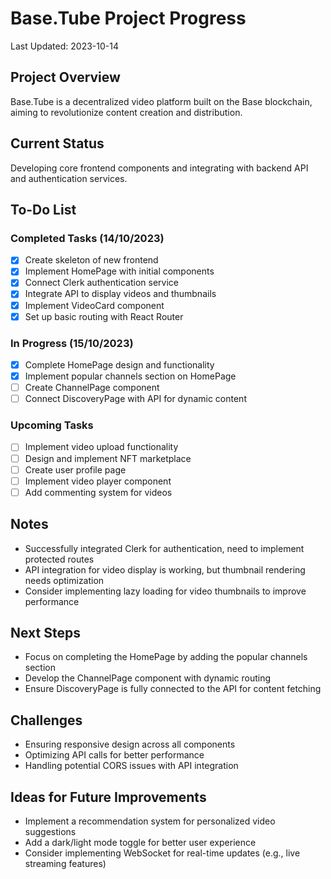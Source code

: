 # Base.Tube Project Progress

Last Updated: 2023-10-14

## Project Overview
Base.Tube is a decentralized video platform built on the Base blockchain, aiming to revolutionize content creation and distribution.

## Current Status
Developing core frontend components and integrating with backend API and authentication services.

## To-Do List

### Completed Tasks (14/10/2023)
- [x] Create skeleton of new frontend
- [x] Implement HomePage with initial components
- [x] Connect Clerk authentication service
- [x] Integrate API to display videos and thumbnails
- [x] Implement VideoCard component
- [x] Set up basic routing with React Router

### In Progress (15/10/2023)
- [X] Complete HomePage design and functionality
- [X] Implement popular channels section on HomePage
- [ ] Create ChannelPage component
- [ ] Connect DiscoveryPage with API for dynamic content

### Upcoming Tasks
- [ ] Implement video upload functionality
- [ ] Design and implement NFT marketplace
- [ ] Create user profile page
- [ ] Implement video player component
- [ ] Add commenting system for videos

## Notes
- Successfully integrated Clerk for authentication, need to implement protected routes
- API integration for video display is working, but thumbnail rendering needs optimization
- Consider implementing lazy loading for video thumbnails to improve performance

## Next Steps
- Focus on completing the HomePage by adding the popular channels section
- Develop the ChannelPage component with dynamic routing
- Ensure DiscoveryPage is fully connected to the API for content fetching

## Challenges
- Ensuring responsive design across all components
- Optimizing API calls for better performance
- Handling potential CORS issues with API integration

## Ideas for Future Improvements
- Implement a recommendation system for personalized video suggestions
- Add a dark/light mode toggle for better user experience
- Consider implementing WebSocket for real-time updates (e.g., live streaming features)
